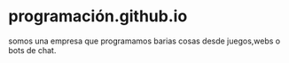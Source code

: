 # programación.github.io
 somos una empresa que programamos barias cosas desde juegos,webs o bots de chat.

